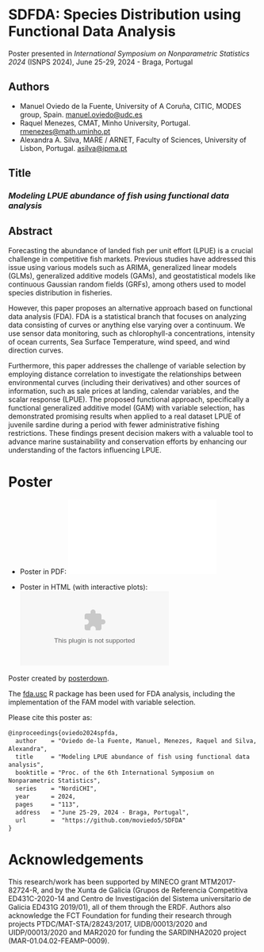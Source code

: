 # SDFDA:  Species Distribution using Functional Data Analysis


Poster presented in *International Symposium on Nonparametric Statistics 2024*
(ISNPS 2024), June 25-29, 2024 - Braga, Portugal


## Authors

+ Manuel Oviedo de la Fuente, University of A Coruña, CITIC, MODES group, Spain. manuel.oviedo@udc.es
+ Raquel Menezes,  CMAT, Minho University, Portugal. rmenezes@math.uminho.pt
+ Alexandra A. Silva, MARE / ARNET, Faculty of Sciences, University of Lisbon, Portugal. asilva@ipma.pt

## Title


### *Modeling LPUE  abundance of fish using functional data analysis*

## Abstract 
Forecasting the abundance of landed fish per unit effort (LPUE) is a crucial challenge in competitive fish markets. Previous studies have addressed this issue using various models such as ARIMA, generalized linear models (GLMs), generalized additive models (GAMs), and geostatistical models like continuous Gaussian random fields (GRFs), among others used  to model species distribution in fisheries.

However, this paper proposes an alternative approach based on functional data analysis (FDA). FDA is a statistical branch that focuses on analyzing data consisting of curves or anything else varying over a continuum. We use sensor data monitoring, such as chlorophyll-a concentrations, intensity of ocean currents, Sea Surface Temperature, wind speed, and wind direction curves. 

Furthermore, this paper addresses the challenge of variable selection by employing distance correlation to investigate the relationships between environmental curves (including their derivatives) and other sources of information, such as sale prices at landing, calendar variables, and the scalar response (LPUE). The proposed functional approach, specifically a functional generalized additive model (GAM) with variable selection, has demonstrated promising results when applied to a real dataset LPUE of juvenile sardine during a period with fewer administrative fishing restrictions. 
These findings present decision makers with a valuable tool to advance marine sustainability and conservation efforts by enhancing our understanding of the factors influencing LPUE.



# Poster

+ Poster in PDF: ![`./pdf/poster.pdf`](./pdf/poster.pdf) 


+ Poster in HTML (with interactive plots): ![`./html/posterHTML.zip`](./html/posterHTML.zip)


Poster created by  [posterdown](https://github.com/brentthorne/posterdown).

The [fda.usc](https://github.com/moviedo5/fda.usc) R package  has been used for FDA analysis, including the implementation of the FAM model with variable selection.


Please cite this poster as:


```
@inproceedings{oviedo2024spfda,
  author    = "Oviedo de-la Fuente, Manuel, Menezes, Raquel and Silva, Alexandra",
  title     = "Modeling LPUE abundance of fish using functional data analysis",
  booktitle = "Proc. of the 6th International Symposium on Nonparametric Statistics",
  series    = "NordiCHI",
  year      = 2024,
  pages     = "113",
  address   = "June 25-29, 2024 - Braga, Portugal",
  url       =  "https://github.com/moviedo5/SDFDA"
}
```



# Acknowledgements
This research/work has been supported by MINECO grant MTM2017-82724-R, and by the Xunta de Galicia (Grupos de Referencia Competitiva ED431C-2020-14 and Centro de Investigación del Sistema universitario de Galicia ED431G 2019/01), all of them through the ERDF. Authors also acknowledge the FCT Foundation for funding their research through projects PTDC/MAT-STA/28243/2017, UIDB/00013/2020 and UIDP/00013/2020 and MAR2020 for funding the SARDINHA2020 project (MAR-01.04.02-FEAMP-0009).
